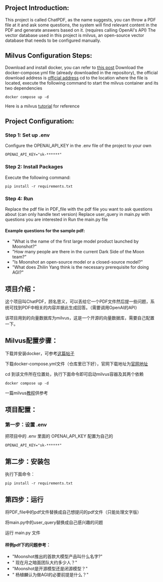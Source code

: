 ## Project Introduction:
This project is called ChatPDF, as the name suggests, you can throw a PDF file at it and ask some questions, the system will find relevant content in the PDF and generate answers based on it. (requires calling OpenAI's API)
The vector database used in this project is milvus, an open-source vector database that needs to be configured manually.
## Milvus Configuration Steps:
Download and install docker, you can refer to [this post](https://blog.csdn.net/joeyoj/article/details/136427362)
Download the docker-compose.yml file (already downloaded in the repository), the official download address is [official address](https://github.com/milvus-io/milvus/tree/master/deployments/docker/standalone)
cd to the location where the file is located, execute the following command to start the milvus container and its two dependencies
```
docker compose up -d
```
Here is a milvus [tutorial](https://blog.csdn.net/sinat_39620217/article/details/131847096?spm=1001.2101.3001.6650.5&utm_medium=distribute.pc_relevant.none-task-blog-2%7Edefault%7ECTRLIST%7ERate-5-131847096-blog-127841589.235%5Ev43%5Econtrol&depth_1-utm_source=distribute.pc_relevant.none-task-blog-2%7Edefault%7ECTRLIST%7ERate-5-131847096-blog-127841589.235%5Ev43%5Econtrol&utm_relevant_index=10) for reference
## Project Configuration:
### Step 1: Set up .env
Configure the OPENAI_API_KEY in the .env file of the project to your own
```
OPENAI_API_KEY="sk-******"
```
### Step 2: Install Packages
Execute the following command:
```
pip install -r requirements.txt
```
### Step 4: Run
Replace the pdf file in PDF_file with the pdf file you want to ask questions about (can only handle text version)
Replace user_query in main.py with questions you are interested in
Run the main.py file
#### Example questions for the sample pdf:
* "What is the name of the first large model product launched by Moonshot?"
* "How many people are there in the current Dark Side of the Moon team?"
* "Is Moonshot an open-source model or a closed-source model?"
* "What does Zhilin Yang think is the necessary prerequisite for doing AGI?"





## 项目介绍：

这个项目叫ChatPDF，顾名思义，可以丢给它一个PDF文件然后提一些问题，系统可找到PDF中相关的内容并据此生成回答。（需要调用OpenAI的API）

该项目用到的向量数据库为milvus，这是一个开源的向量数据库，需要自己配置一下。

## Milvus配置步骤：

下载并安装docker，可参考[这篇帖子](https://blog.csdn.net/joeyoj/article/details/136427362)

下载docker-compose.yml文件（仓库里已下好），官网下载地址为[官网地址](https://github.com/milvus-io/milvus/tree/master/deployments/docker/standalone)

cd 到该文件所在位置处，执行下面命令即可启动milvus容器及其两个依赖

```
docker compose up -d
```

一篇milvus[教程](https://blog.csdn.net/sinat_39620217/article/details/131847096?spm=1001.2101.3001.6650.5&utm_medium=distribute.pc_relevant.none-task-blog-2%7Edefault%7ECTRLIST%7ERate-5-131847096-blog-127841589.235%5Ev43%5Econtrol&depth_1-utm_source=distribute.pc_relevant.none-task-blog-2%7Edefault%7ECTRLIST%7ERate-5-131847096-blog-127841589.235%5Ev43%5Econtrol&utm_relevant_index=10)供参考

## 项目配置：

### 第一步：设置 .env

把项目中的 .env 里面的 OPENAI_API_KEY 配置为自己的

```
OPENAI_API_KEY="sk-******"
```

## 第二步：安装包

执行下面命令：
```
pip install -r requirements.txt
```

## 第四步：运行

将PDF_file中的pdf文件替换成自己想提问的pdf文件（只能处理文字版）

将main.py中的user_query替换成自己感兴趣的问题

运行 main.py 文件

#### 样例pdf下的问题参考：
* "Moonshot推出的首款大模型产品叫什么名字?"
* " 现在月之暗面团队大约多少人？"
* "Moonshot是开源模型还是闭源模型？"
* " 杨植麟认为做AGI的必要前提是什么？"



